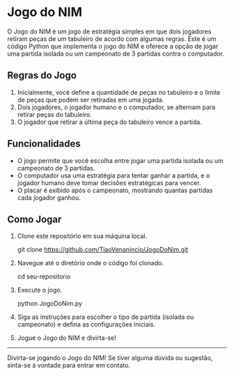 # Jogo do NIM

O Jogo do NIM é um jogo de estratégia simples em que dois jogadores retiram peças de um tabuleiro de acordo com algumas regras. Este é um código Python que implementa o jogo do NIM e oferece a opção de jogar uma partida isolada ou um campeonato de 3 partidas contra o computador.

## Regras do Jogo

1. Inicialmente, você define a quantidade de peças no tabuleiro e o limite de peças que podem ser retiradas em uma jogada.
2. Dois jogadores, o jogador humano e o computador, se alternam para retirar peças do tabuleiro.
3. O jogador que retirar a última peça do tabuleiro vence a partida.

## Funcionalidades

- O jogo permite que você escolha entre jogar uma partida isolada ou um campeonato de 3 partidas.
- O computador usa uma estratégia para tentar ganhar a partida, e o jogador humano deve tomar decisões estratégicas para vencer.
- O placar é exibido após o campeonato, mostrando quantas partidas cada jogador ganhou.

## Como Jogar

1. Clone este repositório em sua máquina local.

    git clone https://github.com/TiaoVenanincio/JogoDoNim.git

2. Navegue até o diretório onde o código foi clonado.

    cd seu-repositorio

3. Execute o jogo.

    python JogoDoNim.py

4. Siga as instruções para escolher o tipo de partida (isolada ou campeonato) e defina as configurações iniciais.

5. Jogue o Jogo do NIM e divirta-se!

---

Divirta-se jogando o Jogo do NIM! Se tiver alguma dúvida ou sugestão, sinta-se à vontade para entrar em contato.
